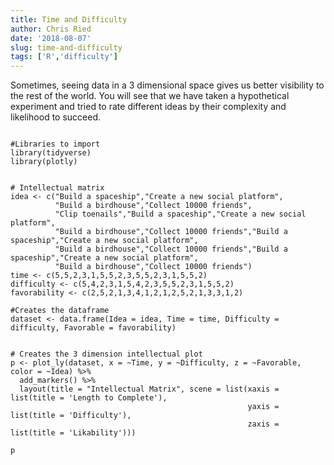 ```yaml
---
title: Time and Difficulty
author: Chris Ried
date: '2018-08-07'
slug: time-and-difficulty
tags: ['R','difficulty']
---
```


Sometimes, seeing data in a 3 dimensional space gives us better visibility to the rest of the world. You will see that we have taken a hypothetical experiment and tried to rate different ideas by their complexity and likelihood to succeed.  

```{r echo=TRUE, message=FALSE}

#Libraries to import
library(tidyverse)
library(plotly)


# Intellectual matrix 
idea <- c("Build a spaceship","Create a new social platform",
          "Build a birdhouse","Collect 10000 friends",
          "Clip toenails","Build a spaceship","Create a new social platform",
          "Build a birdhouse","Collect 10000 friends","Build a spaceship","Create a new social platform",
          "Build a birdhouse","Collect 10000 friends","Build a spaceship","Create a new social platform",
          "Build a birdhouse","Collect 10000 friends")
time <- c(5,5,2,3,1,5,5,2,3,5,5,2,3,1,5,5,2)
difficulty <- c(5,4,2,3,1,5,4,2,3,5,5,2,3,1,5,5,2)
favorability <- c(2,5,2,1,3,4,1,2,1,2,5,2,1,3,3,1,2)

#Creates the dataframe
dataset <- data.frame(Idea = idea, Time = time, Difficulty = difficulty, Favorable = favorability)


# Creates the 3 dimension intellectual plot
p <- plot_ly(dataset, x = ~Time, y = ~Difficulty, z = ~Favorable, color = ~Idea) %>%
  add_markers() %>%
  layout(title = "Intellectual Matrix", scene = list(xaxis = list(title = 'Length to Complete'),
                                                     yaxis = list(title = 'Difficulty'),
                                                     zaxis = list(title = 'Likability')))

p
```
